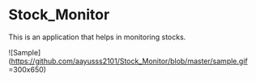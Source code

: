 # Stock_Monitor
This is an application that helps in monitoring stocks.

![Sample](https://github.com/aayusss2101/Stock_Monitor/blob/master/sample.gif =300x650)
